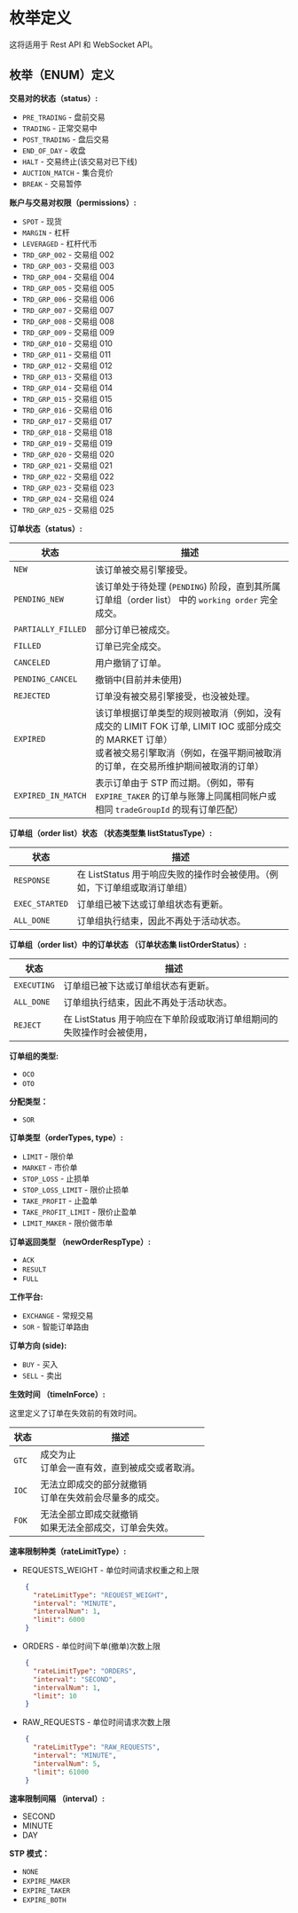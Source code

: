# 枚举定义

这将适用于 Rest API 和 WebSocket API。

## 枚举（ENUM）定义
**交易对的状态（status）:**

* `PRE_TRADING` - 盘前交易
* `TRADING` - 正常交易中
* `POST_TRADING` - 盘后交易
* `END_OF_DAY` - 收盘
* `HALT` - 交易终止(该交易对已下线)
* `AUCTION_MATCH`  - 集合竞价
* `BREAK` - 交易暂停

<a id="account-and-symbol-permissions"></a>

**账户与交易对权限（permissions）:**

* `SPOT` - 现货
* `MARGIN` - 杠杆
* `LEVERAGED` - 杠杆代币
* `TRD_GRP_002` - 交易组 002
* `TRD_GRP_003` - 交易组 003
* `TRD_GRP_004` - 交易组 004
* `TRD_GRP_005` - 交易组 005
* `TRD_GRP_006` - 交易组 006
* `TRD_GRP_007` - 交易组 007
* `TRD_GRP_008` - 交易组 008
* `TRD_GRP_009` - 交易组 009
* `TRD_GRP_010` - 交易组 010
* `TRD_GRP_011` - 交易组 011
* `TRD_GRP_012` - 交易组 012
* `TRD_GRP_013` - 交易组 013
* `TRD_GRP_014` - 交易组 014
* `TRD_GRP_015` - 交易组 015
* `TRD_GRP_016` - 交易组 016
* `TRD_GRP_017` - 交易组 017
* `TRD_GRP_018` - 交易组 018
* `TRD_GRP_019` - 交易组 019
* `TRD_GRP_020` - 交易组 020
* `TRD_GRP_021` - 交易组 021
* `TRD_GRP_022` - 交易组 022
* `TRD_GRP_023` - 交易组 023
* `TRD_GRP_024` - 交易组 024
* `TRD_GRP_025` - 交易组 025

**订单状态（status）:**

状态 |描述
-----------|--------------
`NEW` | 该订单被交易引擎接受。
`PENDING_NEW` | 该订单处于待处理 (`PENDING`) 阶段，直到其所属订单组（order list） 中的 `working order` 完全成交。
`PARTIALLY_FILLED` | 部分订单已被成交。
`FILLED`| 订单已完全成交。
`CANCELED` | 用户撤销了订单。
`PENDING_CANCEL` | 撤销中(目前并未使用)
`REJECTED`       | 订单没有被交易引擎接受，也没被处理。
`EXPIRED` | 该订单根据订单类型的规则被取消（例如，没有成交的 LIMIT FOK 订单, LIMIT IOC 或部分成交的 MARKET 订单）<br/>或者被交易引擎取消（例如，在强平期间被取消的订单，在交易所维护期间被取消的订单）
`EXPIRED_IN_MATCH` | 表示订单由于 STP 而过期。（例如，带有 `EXPIRE_TAKER` 的订单与账簿上同属相同帐户或相同 `tradeGroupId` 的现有订单匹配）

**订单组（order list）状态 （状态类型集 listStatusType）:**

状态 |描述
-----------|--------------
`RESPONSE` | 在 ListStatus 用于响应失败的操作时会被使用。（例如，下订单组或取消订单组）
`EXEC_STARTED` | 订单组已被下达或订单组状态有更新。
`ALL_DONE` | 订单组执行结束，因此不再处于活动状态。

**订单组（order list）中的订单状态 （订单状态集 listOrderStatus）:**

状态 |描述
-----------|--------------
`EXECUTING` | 订单组已被下达或订单组状态有更新。
`ALL_DONE`| 订单组执行结束，因此不再处于活动状态。
`REJECT` | 在 ListStatus 用于响应在下单阶段或取消订单组期间的失败操作时会被使用，

**订单组的类型:**

* `OCO`
* `OTO`

<a id=“allocationtype”></a>

**分配类型：**

* `SOR`

<a id=“ordertypes”></a>

**订单类型（orderTypes, type）:**

* `LIMIT` - 限价单
* `MARKET` - 市价单
* `STOP_LOSS` - 止损单
* `STOP_LOSS_LIMIT` - 限价止损单
* `TAKE_PROFIT` - 止盈单
* `TAKE_PROFIT_LIMIT` - 限价止盈单
* `LIMIT_MAKER` - 限价做市单

<a id=“orderresponsetype”></a>

**订单返回类型 （newOrderRespType）:**

* `ACK`
* `RESULT`
* `FULL`

**工作平台:**

* `EXCHANGE` - 常规交易
* `SOR` - 智能订单路由

<a id=“side”></a>

**订单方向 (side):**

* `BUY` - 买入
* `SELL` - 卖出

<a id=“timeinforce”></a>

**生效时间 （timeInForce）:**

这里定义了订单在失效前的有效时间。

状态 |描述
-----------|--------------
`GTC` | 成交为止 <br/> 订单会一直有效，直到被成交或者取消。
`IOC` | 无法立即成交的部分就撤销 <br/> 订单在失效前会尽量多的成交。
`FOK` | 无法全部立即成交就撤销 <br/> 如果无法全部成交，订单会失效。


**速率限制种类（rateLimitType）:**

* REQUESTS_WEIGHT - 单位时间请求权重之和上限

```json
    {
      "rateLimitType": "REQUEST_WEIGHT",
      "interval": "MINUTE",
      "intervalNum": 1,
      "limit": 6000
    }
```

* ORDERS - 单位时间下单(撤单)次数上限

```json
    {
      "rateLimitType": "ORDERS",
      "interval": "SECOND",
      "intervalNum": 1,
      "limit": 10
    }
```

* RAW_REQUESTS - 单位时间请求次数上限

```json
    {
      "rateLimitType": "RAW_REQUESTS",
      "interval": "MINUTE",
      "intervalNum": 5,
      "limit": 61000
    }
```

**速率限制间隔 （interval）:**

* SECOND
* MINUTE
* DAY

<a id=“stpmodes”></a>

**STP 模式：**

* `NONE`
* `EXPIRE_MAKER`
* `EXPIRE_TAKER`
* `EXPIRE_BOTH`
